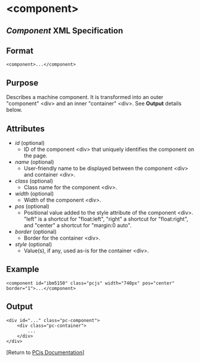 &lt;component&gt;
===

*Component* XML Specification
---

Format
---
	<component>...</component>

Purpose
---
Describes a machine component. It is transformed into an outer "component" &lt;div&gt; and an inner "container" &lt;div&gt;.
See **Output** details below.

Attributes
---
* *id* (optional)
	* ID of the component &lt;div&gt; that uniquely identifies the component on the page.
* *name* (optional)
	* User-friendly name to be displayed between the component &lt;div&gt; and container &lt;div&gt;.
* *class* (optional)
	* Class name for the component &lt;div&gt;.
* *width* (optional)
	* Width of the component &lt;div&gt;.
* *pos* (optional)
	* Positional value added to the style attribute of the component &lt;div&gt;. "left" is a shortcut for "float:left", "right" a shortcut for "float:right", and "center" a shortcut for "margin:0 auto".
* *border* (optional)
	* Border for the container &lt;div&gt;.
* *style* (optional)
	* Value(s), if any, used as-is for the container &lt;div&gt;.

Example
---
	<component id="ibm5150" class="pcjs" width="740px" pos="center" border="1">...</component>

Output
---
	<div id="..." class="pc-component">
		<div class="pc-container">
			...
		</div>
	</div>

[Return to [PCjs Documentation](..)]